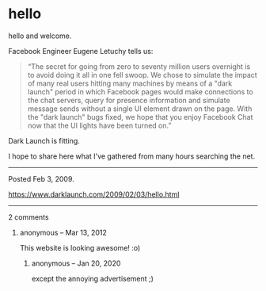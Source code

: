 # hello

hello and welcome.

Facebook Engineer Eugene Letuchy tells us:

> “The secret for going from zero to seventy million users overnight is to avoid doing it all in one fell swoop. We chose to simulate the impact of many real users hitting many machines by means of a "dark launch" period in which Facebook pages would make connections to the chat servers, query for presence information and simulate message sends without a single UI element drawn on the page. With the "dark launch" bugs fixed, we hope that you enjoy Facebook Chat now that the UI lights have been turned on.”

Dark Launch is fitting.

I hope to share here what I've gathered from many hours searching the net.

---

Posted Feb 3, 2009.

https://www.darklaunch.com/2009/02/03/hello.html

---

2 comments

<ol><li><div>

anonymous &ndash; Mar 13, 2012<div>

This website is looking awesome! :o)

</div></div><ol><li><div>

anonymous &ndash; Jan 20, 2020<div>

except the annoying advertisement ;)

</div></div></li></ol></li></ol>